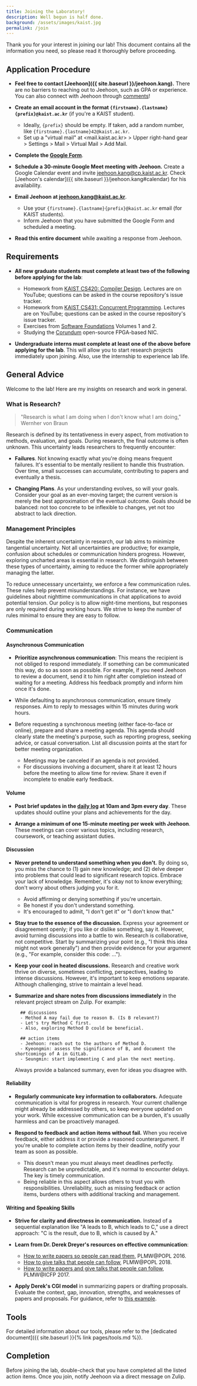 ```yaml
---
title: Joining the Laboratory!
description: Well begun is half done.
background: /assets/images/kaist.jpg
permalink: /join
---
```


Thank you for your interest in joining our lab! 
This document contains all the information you need, so please read it thoroughly before proceeding.

## Application Procedure

- **Feel free to contact [Jeehoon]({{ site.baseurl }}/jeehoon.kang).** 
  There are no barriers to reaching out to Jeehoon, such as GPA or experience. 
  You can also connect with Jeehoon through [comments](https://www.fearless.systems/#contact)!

- **Create an email account in the format `{firstname}.{lastname}{prefix}@kaist.ac.kr`** (if you're a KAIST student).
    + Ideally, `{prefix}` should be empty. If taken, add a random number, like `{firstname}.{lastname}42@kaist.ac.kr`.
    + Set up a "virtual mail" at <mail.kaist.ac.kr> > Upper right-hand gear > Settings > Mail > Virtual Mail > Add Mail.

- **Complete the [Google Form](https://forms.gle/CX1fqaev1ed5i6ZQ6)**.

- **Schedule a 30-minute Google Meet meeting with Jeehoon.**
  Create a Google Calendar event and invite [jeehoon.kang@cp.kaist.ac.kr](mailto:jeehoon.kang@cp.kaist.ac.kr). 
  Check [Jeehoon's calendar]({{ site.baseurl }}/jeehoon.kang#calendar) for his availability.

- **Email Jeehoon at [jeehoon.kang@kaist.ac.kr](mailto:jeehoon.kang@kaist.ac.kr)**.
  + Use your `{firstname}.{lastname}{prefix}@kaist.ac.kr` email (for KAIST students).
  + Inform Jeehoon that you have submitted the Google Form and scheduled a meeting.

- **Read this entire document** while awaiting a response from Jeehoon.


## Requirements

- **All new graduate students must complete at least two of the following before applying for the lab**:
    + Homework from [KAIST CS420: Compiler Design](https://github.com/kaist-cp/cs420). Lectures are on YouTube; questions can be asked in the course repository's issue tracker.
    + Homework from [KAIST CS431: Concurrent Programming](https://github.com/kaist-cp/cs492-concur). Lectures are on YouTube; questions can be asked in the course repository's issue tracker.
    + Exercises from [Software Foundations](https://softwarefoundations.cis.upenn.edu/) Volumes 1 and 2.
    + Studying the [Corundum](https://github.com/corundum/corundum) open-source FPGA-based NIC.

- **Undergraduate interns must complete at least one of the above before applying for the lab**.
  This will allow you to start research projects immediately upon joining.
  Also, use the internship to experience lab life. 


## General Advice

Welcome to the lab! Here are my insights on research and work in general.

### What is Research?

> "Research is what I am doing when I don't know what I am doing," Wernher von Braun

Research is defined by its tentativeness in every aspect, from motivation to methods, evaluation, and goals. During research, the final outcome is often unknown. This uncertainty leads researchers to frequently encounter:

- **Failures**. Not knowing exactly what you're doing means frequent failures. It's essential to be mentally resilient to handle this frustration. Over time, small successes can accumulate, contributing to papers and eventually a thesis.

- **Changing Plans**. As your understanding evolves, so will your goals. Consider your goal as an ever-moving target; the current version is merely the best approximation of the eventual outcome. Goals should be balanced: not too concrete to be inflexible to changes, yet not too abstract to lack direction.


### Management Principles

Despite the inherent uncertainty in research, our lab aims to minimize tangential uncertainty. Not all uncertainties are productive; for example, confusion about schedules or communication hinders progress. However, exploring uncharted areas is essential in research. We distinguish between these types of uncertainty, aiming to reduce the former while appropriately managing the latter.

To reduce unnecessary uncertainty, we enforce a few communication rules. These rules help prevent misunderstandings. For instance, we have guidelines about nighttime communications in chat applications to avoid potential tension. Our policy is to allow night-time mentions, but responses are only required during working hours. We strive to keep the number of rules minimal to ensure they are easy to follow.


### Communication

#### Asynchronous Communication

- **Prioritize asynchronous communication**: This means the recipient is not obliged to respond immediately. If something can be communicated this way, do so as soon as possible. For example, if you need Jeehoon to review a document, send it to him right after completion instead of waiting for a meeting. Address his feedback promptly and inform him once it's done.

- While defaulting to asynchronous communication, ensure timely responses. Aim to reply to messages within 15 minutes during work hours.

- Before requesting a synchronous meeting (either face-to-face or online), prepare and share a meeting agenda. This agenda should clearly state the meeting's purpose, such as reporting progress, seeking advice, or casual conversation. List all discussion points at the start for better meeting organization.

    + Meetings may be canceled if an agenda is not provided.
    + For discussions involving a document, share it at least 12 hours before the meeting to allow time for review. Share it even if incomplete to enable early feedback.


#### Volume

- **Post brief updates in the [daily log](https://cp-chat.kaist.ac.kr/#narrow/stream/16-daily-log) at 10am and 3pm every day**. These updates should outline your plans and achievements for the day.

- **Arrange a minimum of one 15-minute meeting per week with Jeehoon**. These meetings can cover various topics, including research, coursework, or teaching assistant duties.


#### Discussion

- **Never pretend to understand something when you don't.**
  By doing so, you miss the chance to (1) gain new knowledge; and (2) delve deeper into problems that could lead to significant research topics.
  Embrace your lack of knowledge.
  Remember, it's okay not to know everything; don't worry about others judging you for it.
  + Avoid affirming or denying something if you're uncertain.
  + Be honest if you don't understand something.
  + It's encouraged to admit, "I don't get it" or "I don't know that."

- **Stay true to the essence of the discussion.**
  Express your agreement or disagreement openly; if you like or dislike something, say it.
  However, avoid turning discussions into a battle to win. Research is collaborative, not competitive.
  Start by summarizing your point (e.g., "I think this idea might not work generally") and then provide evidence for your argument (e.g., "For example, consider this code: ...").

- **Keep your cool in heated discussions.**
  Research and creative work thrive on diverse, sometimes conflicting, perspectives, leading to intense discussions.
  However, it's important to keep emotions separate.
  Although challenging, strive to maintain a level head.

- **Summarize and share notes from discussions immediately** in the relevant project stream on Zulip.
  For example:

        ## discussions
        - Method A may fail due to reason B. (Is B relevant?)
        - Let's try Method C first.
        - Also, exploring Method D could be beneficial.

        ## action items
        - Jeehoon: reach out to the authors of Method D.
        - Kyeongmin: assess the significance of B, and document the shortcomings of A in GitLab.
        - Seungmin: start implementing C and plan the next meeting.

  Always provide a balanced summary, even for ideas you disagree with.


#### Reliability

- **Regularly communicate key information to collaborators.**
  Adequate communication is vital for progress in research.
  Your current challenge might already be addressed by others, so keep everyone updated on your work.
  While excessive communication can be a burden, it's usually harmless and can be proactively managed.

- **Respond to feedback and action items without fail.**
  When you receive feedback, either address it or provide a reasoned counterargument.
  If you're unable to complete action items by their deadline, notify your team as soon as possible.
    + This doesn't mean you must always meet deadlines perfectly. Research can be unpredictable, and it's normal to encounter delays. The key is timely communication.
    + Being reliable in this aspect allows others to trust you with responsibilities. Unreliability, such as missing feedback or action items, burdens others with additional tracking and management.


#### Writing and Speaking Skills

- **Strive for clarity and directness in communication.**
  Instead of a sequential explanation like "A leads to B, which leads to C," use a direct approach: "C is the result, due to B, which is caused by A."

- **Learn from Dr. Derek Dreyer's resources on effective communication**:
    + [How to write papers so people can read them](https://people.mpi-sws.org/~dreyer/talks/talk-plmw16.pdf), PLMW@POPL 2016.
    + [How to give talks that people can follow](https://people.mpi-sws.org/~dreyer/talks/talk-plmw18popl.pdf), PLMW@POPL 2018.
    + [How to write papers and give talks that people can follow](https://people.mpi-sws.org/~dreyer/talks/talk-plmw17icfp.pdf), PLMW@ICFP 2017.

- **Apply Derek's CGI model** in summarizing papers or drafting proposals.
  Evaluate the context, gap, innovation, strengths, and weaknesses of papers and proposals.
  For guidance, refer to [this example](https://docs.google.com/document/d/1W8coma11JFp0JIaVqFnZYkEa0sBkgZ1ijTSh6j8c_Gw).


## Tools

For detailed information about our tools, please refer to the [dedicated document]({{ site.baseurl }}{% link pages/tools.md %}).


## Completion

Before joining the lab, double-check that you have completed all the listed action items.
Once you join, notify Jeehoon via a direct message on Zulip.
